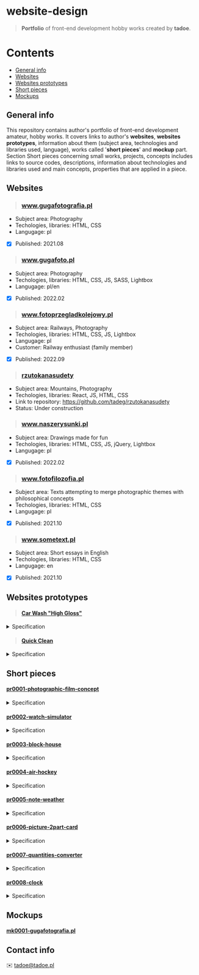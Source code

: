 # website-design
> **Portfolio** of front-end development hobby works created by **tadoe**.

# Contents
* [General info](#general-info)
* [Websites](#websites)
* [Websites prototypes](#websites-prototypes)
* [Short pieces](#short-pieces)
* [Mockups](#mockups)

## General info 
This repository contains author's portfolio of front-end development amateur, hobby works. It covers links to author's **websites**, **websites prototypes**, information about them (subject area, technologies and libraries used, language), works called '**short pieces**' and **mockup** part. Section Short pieces concerning small works, projects, concepts includes links to source codes, descriptions, information about technologies and libraries used and main concepts, properties that are applied in a piece.

## Websites

> ### www.gugafotografia.pl
  - Subject area: Photography
  - Techologies, libraries: HTML, CSS
  - Langugage: pl
  - [x] Published: 2021.08
  
> ### www.gugafoto.pl
  - Subject area: Photography
  - Techologies, libraries: HTML, CSS, JS, SASS, Lightbox
  - Langugage: pl/en
  - [x] Published: 2022.02
  
  > ### www.fotoprzegladkolejowy.pl
  - Subject area: Railways, Photography
  - Techologies, libraries: HTML, CSS, JS, Lightbox
  - Langugage: pl
  - Customer: Railway enthusiast (family member)
  - [x] Published: 2022.09
  
  > ### [rzutokanasudety](https://tadeg.github.io/rzutokanasudety)
  - Subject area: Mountains, Photography
  - Techologies, libraries: React, JS, HTML, CSS
  - Link to repository: https://github.com/tadeg/rzutokanasudety
  - Status: Under construction
  
> ### www.naszerysunki.pl
  - Subject area: Drawings made for fun
  - Techologies, libraries: HTML, CSS, JS, jQuery, Lightbox
  - Langugage: pl
  - [x] Published: 2022.02
  
 > ### www.fotofilozofia.pl
  - Subject area: Texts attempting to merge photographic themes with philosophical concepts
  - Techologies, libraries: HTML, CSS
  - Langugage: pl
  - [x] Published: 2021.10

> ### www.sometext.pl
  - Subject area: Short essays in English
  - Techologies, libraries: HTML, CSS
  - Langugage: en
  - [x] Published: 2021.10

## Websites prototypes

> #### [Car Wash "High Gloss"](https://www.tadoe.pl/tadoe/prototypes/carwash/index.html)
<details>
<summary>Specification</summary>
<ul>
<li>Subject area: Business Services: Car Washing (of fictional Business Unit)</li>
<li>Technologies, libraries: HTML, CSS, JS</li>
<li>Langugage: en</li>
<li>Published: 2022.07</li>
</ul>
</details>

> #### [Quick Clean](https://www.tadoe.pl/tadoe/prototypes/quickclean/index.html)
<details>
<summary>Specification</summary>
<ul>
<li>Subject area: Business Services: Furniture and car upholstery cleaning (of fictional Business Unit)</li>
<li>Technologies, libraries: HTML, CSS, JS</li>
<li>Langugage: en</li>
<li>Published: 2022.07</li>
</ul>
</details>

## Short pieces 

#### [pr0001-photographic-film-concept](https://github.com/tadeg/website-design/tree/main/pr0001-photographic-film-concept)
<details>
<summary>Specification</summary>
<ul>
<li>Description: The concept of images placing on the website using a design of an old, analog photographic film</li>
<li>Technologies, libraries: HTML, CSS</li>
<li>Main concepts, properties: position, float</li>
<li>Published: 2022.02</li>
</ul>
</details>

#### [pr0002-watch-simulator](https://github.com/tadeg/website-design/tree/main/pr0002-watch-simulator)
<details>
<summary>Specification</summary>
<ul>
<li>Description: An animation of a rotating element drawn in the shape of a watch hand</li>
<li>Technologies, libraries: HTML, CSS, jQuery</li>
<li>Main concepts, properties: position, transform, linear-gradient</li>
<li>Published: 2022.03</li>
</ul>
</details>

#### [pr0003-block-house](https://github.com/tadeg/website-design/tree/main/pr0003-block-house)
<details>
<summary>Specification</summary>
<ul>
<li>Description: An animation of a block house building</li>
<li>Technologies, libraries: HTML, CSS, jQuery</li>
<li>Main concepts, properties: position, transform</li>
<li>Published: 2022.04</li>
</ul>
</details>

#### [pr0004-air-hockey](https://github.com/tadeg/website-design/tree/main/pr0004-air-hockey)
<details>
<summary>Specification</summary>
<ul>
<li>Description: An animation of an air hockey game</li>
<li>Technologies, libraries: HTML, CSS, jQuery</li>
<li>Main concepts, properties: keyframes, animation, position, transform, linear-gradient</li>
<li>Published: 2022.04</li>
</ul>
</details>

#### [pr0005-note-weather](https://github.com/tadeg/website-design/tree/main/pr0005-note-weather)
<details>
<summary>Specification</summary>
<ul>
<li>Description: Notes and todo list with weather information section and some ideas displayed in random mode</li>
<li>Technologies, libraries: HTML, CSS, JS, API</li>
<li>Main concepts, properties: flexbox, input, axios (get, then, catch), createElement, append, e.target</li>
<li>Published: 2022.04</li>
</ul>
</details>

#### [pr0006-picture-2part-card](https://github.com/tadeg/website-design/tree/main/pr0006-picture-2part-card)
<details>
<summary>Specification</summary>
<ul>
<li>Description: Two-part card with animations that uses 3d effect</li>
<li>Technologies, libraries: HTML, CSS, JS</li>
<li>Main concepts, properties: perspective, transform-style: preserve-3d, flexbox, keyframes, animation, position</li>
<li>Published: 2022.04</li>
</ul>
</details>

#### [pr0007-quantities-converter](https://github.com/tadeg/website-design/tree/main/pr0007-quantities-converter)
<details>
<summary>Specification</summary>
<ul>
<li>Description: Converter of physical quantities (Meters to Feet, Centimeters to Inches, Kilometers to Miles, Celsius to Fahrenheit, Kilograms to Pounds, Grams to Ounces)</li>
<li>Technologies, libraries: HTML, CSS, JS</li>
<li>Main concepts, properties: flexbox, input, innerHTML, physical conversion formulas</li>
<li>Published: 2022.05</li>
</ul>
</details>

#### [pr0008-clock](https://github.com/tadeg/website-design/tree/main/pr0008-clock)
<details>
<summary>Specification</summary>
<ul>
<li>Description: Clock</li>
<li>Technologies, libraries: HTML, CSS, JS</li>
<li>Main concepts, properties: flexbox, transform, new Date, getHours, getMinutes, getSeconds</li>
<li>Published: 2022.05</li>
</ul>
</details>

## Mockups
#### [mk0001-gugafotografia.pl](https://github.com/tadeg/website-design/tree/main/mockups/mk0001-gugafotografia.pl)

## Contact info
✉️ tadoe@tadoe.pl
